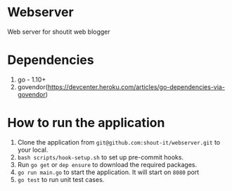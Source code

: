 # Webserver
Web server for shoutit web blogger

# Dependencies
1. go - 1.10+
2. govendor(https://devcenter.heroku.com/articles/go-dependencies-via-govendor)

# How to run the application

1. Clone the application from `git@github.com:shout-it/webserver.git` to your local.
2. `bash scripts/hook-setup.sh` to set up pre-commit hooks.
3. Run `go get` or `dep ensure` to download the required packages.
4. `go run main.go` to start the application. It will start on `8080` port
5. `go test` to run unit test cases.
